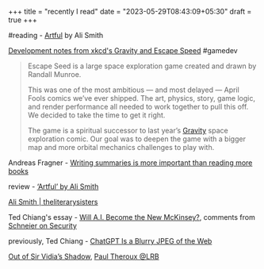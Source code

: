 +++
title = "recently I read"
date = "2023-05-29T08:43:09+05:30"
draft = true
+++

#reading - [Artful](https://www.theguardian.com/books/2012/nov/18/artful-ali-smith-review) by Ali Smith

[Development notes from xkcd's Gravity and Escape Speed](https://chromakode.com/post/xkcd-gravity-escape-speed/) #gamedev

> Escape Seed is a large space exploration game created and drawn by Randall Munroe. 
> 
> This was one of the most ambitious — and most delayed — April Fools comics we’ve ever shipped. The art, physics, story, game logic, and render performance all needed to work together to pull this off. We decided to take the time to get it right.
>
> The game is a spiritual successor to last year’s [Gravity](https://xkcd.com/2712) space exploration comic. Our goal was to deepen the game with a bigger map and more orbital mechanics challenges to play with.

Andreas Fragner - [Writing summaries is more important than reading more books](https://www.andreasfragner.com/writing/writing-summaries)

review - [‘Artful’ by Ali Smith](https://theliterarysisters.wordpress.com/2015/04/17/one-from-the-archive-artful-by-ali-smith/)

[Ali Smith | theliterarysisters](https://theliterarysisters.wordpress.com/tag/ali-smith/)

Ted Chiang's essay - [Will A.I. Become the New McKinsey?](https://www.newyorker.com/science/annals-of-artificial-intelligence/will-ai-become-the-new-mckinsey), comments from [Schneier on Security](https://www.schneier.com/blog/archives/2023/05/ted-chiang-on-the-risks-of-ai.html#comments)

previously, Ted Chiang - [ChatGPT Is a Blurry JPEG of the Web](https://www.newyorker.com/tech/annals-of-technology/chatgpt-is-a-blurry-jpeg-of-the-web)

[Out of Sir Vidia’s Shadow](https://www.lrb.co.uk/the-paper/v44/n04/paul-theroux/diary), [Paul Theroux @LRB](https://www.lrb.co.uk/contributors/paul-theroux)
